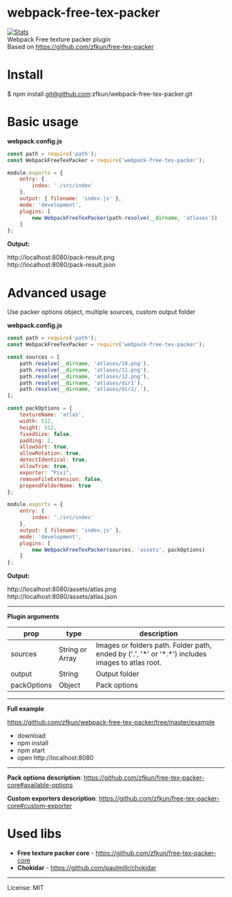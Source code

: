 # webpack-free-tex-packer

[![Stats](https://nodei.co/npm/webpack-free-tex-packer.png?downloads=true&stars=true)](https://www.npmjs.com/package/webpack-free-tex-packer) \
Webpack Free texture packer plugin \
Based on https://github.com/zfkun/free-tex-packer

# Install
   
$ npm install git@github.com:zfkun/webpack-free-tex-packer.git
   
# Basic usage

**webpack.config.js**

```js
const path = require('path');
const WebpackFreeTexPacker = require('webpack-free-tex-packer');

module.exports = {
    entry: {
        index: './src/index'
    },
    output: { filename: 'index.js' },
    mode: 'development',
    plugins: [
        new WebpackFreeTexPacker(path.resolve(__dirname, 'atlases'))
    ]
};
```

**Output:**

http://localhost:8080/pack-result.png \
http://localhost:8080/pack-result.json 

# Advanced usage

Use packer options object, multiple sources, custom output folder

**webpack.config.js**

```js
const path = require('path');
const WebpackFreeTexPacker = require('webpack-free-tex-packer');

const sources = [
    path.resolve(__dirname, 'atlases/10.png'),
    path.resolve(__dirname, 'atlases/11.png'),
    path.resolve(__dirname, 'atlases/12.png'),
    path.resolve(__dirname, 'atlases/dir1'),
    path.resolve(__dirname, 'atlases/dir2/.'),
];

const packOptions = {
    textureName: 'atlas',
    width: 512,
    height: 512,
    fixedSize: false,
    padding: 2,
    allowSort: true,
    allowRotation: true,
    detectIdentical: true,
    allowTrim: true,
    exporter: "Pixi",
    removeFileExtension: false,
    prependFolderName: true
};

module.exports = {
    entry: {
        index: './src/index'
    },
    output: { filename: 'index.js' },
    mode: 'development',
    plugins: [
        new WebpackFreeTexPacker(sources, 'assets', packOptions)
    ]
};
```

**Output:**

http://localhost:8080/assets/atlas.png \
http://localhost:8080/assets/atlas.json 

---

**Plugin arguments**

| prop             | type            | description                                                                                      |
| ---              | ---             | ---                                                                                              |
| sources          | String or Array | Images or folders path. Folder path, ended by ('.', '\*' or '\*.\*') includes images to atlas root. |
| output           | String          | Output folder                                                                                    |
| packOptions      | Object          | Pack options                                                                                     |

---

**Full example**

https://github.com/zfkun/webpack-free-tex-packer/tree/master/example

 * download
 * npm install
 * npm start
 * open http://localhost:8080

---

**Pack options description**: https://github.com/zfkun/free-tex-packer-core#available-options

**Custom exporters description**: https://github.com/zfkun/free-tex-packer-core#custom-exporter

# Used libs

* **Free texture packer core** - https://github.com/zfkun/free-tex-packer-core
* **Chokidar** - https://github.com/paulmillr/chokidar

---
License: MIT
